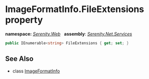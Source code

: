 # ImageFormatInfo.FileExtensions property
**namespace:** *[Serenity.Web](../../README.md#serenity.web-namespace)*   **assembly**: *[Serenity.Net.Services](../../README.md)*

```csharp
public IEnumerable<string> FileExtensions { get; set; }
```

## See Also

* class [ImageFormatInfo](../ImageFormatInfo.md)